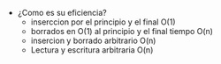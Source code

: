 
-   ¿Como es su eficiencia?
    -   inserccion por el principio y el final O(1)
    -   borrados en O(1) al principio y el final tiempo O(n)
    -   insercion y borrado arbitrario O(n)
    - Lectura y escritura arbitraria O(n)

